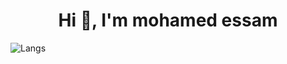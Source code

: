 
<h1 align="center">Hi 👋, I'm mohamed essam</h1>

![Langs](https://github-readme-stats.vercel.app/api/top-langs/?username=mohamedessam2127&layout=compact&theme=radical)

